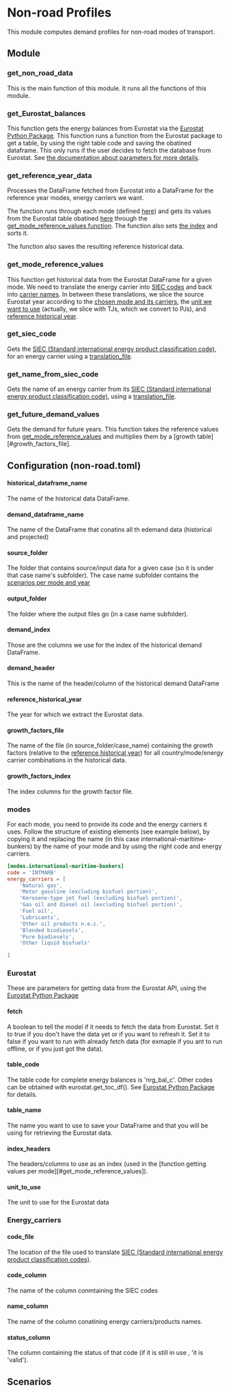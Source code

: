 # Non-road Profiles

This module computes demand profiles for non-road modes of transport.




## Module

### get_non_road_data
This is the main function of this module. It runs all the functions of this module.


### get_Eurostat_balances
This function gets the energy balances from Eurostat via
the [Eurostat Python Package](https://pypi.org/project/eurostat/).
This function runs a function from the Eurostat package to
get a table, by using the right table code and saving the
obatined dataframe. This only runs if the user decides to fetch
the database from Eurostat. See [the documentation about parameters for more details](#eurostat).


### get_reference_year_data
Processes the DataFrame fetched from Eurostat into a DataFrame for the reference year
modes, energy carriers we want.

The function runs through each mode (defined [here](#modes)) and gets its
values from the Eurostat table obatined [here](#get_Eurostat_balances) through
the [get_mode_reference_values function](#get_mode_reference_values).
The function also sets [the index](#demand_index) and sorts it. 

The function also saves the resulting  reference historical data.



### get_mode_reference_values
This function get historical data from the Eurostat DataFrame for a
given mode.
We need to translate the energy carrier into [SIEC codes](#get_siec_code)
and back into [carrier names](#get_name_from_siec_code).
In between these translations, we slice the source
Eurostat year according to the [chosen mode and its carriers](#modes),
the [unit we want to use](#unit_to_use) (actually, we slice
with TJs, which we convert to PJs), and [reference historical year](#reference_historical_year).


### get_siec_code
Gets the
[SIEC (Standard international energy product classification code)](https://dd.eionet.europa.eu/vocabulary/eurostat/siec/view), for an energy carrier using a [translation_file](#code_file).

### get_name_from_siec_code
Gets the name of an energy carrier from its 
[SIEC (Standard international energy product classification code)](https://dd.eionet.europa.eu/vocabulary/eurostat/siec/view), using a [translation_file](#code_file).

### get_future_demand_values
Gets the demand for future years.
This function takes the reference values from [get_mode_reference_values](#get_mode_reference_values)
and multiplies them by a [growth table][#growth_factors_file].


## Configuration (non-road.toml)

#### historical_dataframe_name
The name of the historical data DataFrame.

#### demand_dataframe_name
The name of the DataFrame that conatins all th edemand data (historical
and projected)

#### source_folder
The folder that contains source/input data for a given
case (so it is under that case name's subfolder).
The case name subfolder contains the [scenarios per mode and year](#scenarios)

#### output_folder
The folder where the output files go (in a case name subfolder).

#### demand_index
Those are the columns we use for the index of the historical demand
DataFrame.

#### demand_header
This is the name of the header/column of the historical demand DataFrame

#### reference_historical_year
The year for which we extract the Eurostat data.

#### growth_factors_file
The name of the file (in source_folder/case_name) containing
the growth factors (relative to the [reference historical year](#reference_historical_year))
for all country/mode/energy carrier combinations in the historical data.

#### growth_factors_index
The index columns for the growth factor file.

### modes
For each mode, you need to provide its code and the
energy carriers it uses.
Follow the structure of existing elements (see example below), by copying it
and replacing the name (in this case international-maritime-bunkers)
by the name of your mode and by using the right code and energy carriers.
```toml
[modes.international-maritime-bunkers]
code = 'INTMARB'
energy_carriers = [
    'Natural gas',
    'Motor gasoline (excluding biofuel portion)',
    'Kerosene-type jet fuel (excluding biofuel portion)',
    'Gas oil and diesel oil (excluding biofuel portion)',
    'Fuel oil',
    'Lubricants',
    'Other oil products n.e.c.',
    'Blended biodiesels',
    'Pure biodiesels',
    'Other liquid biofuels'

]
```


### Eurostat
These are parameters for getting data from the Eurostat API,
using the [Eurostat Python Package](https://pypi.org/project/eurostat/)
#### fetch
A boolean to tell the model if it needs to fetch the data from Eurostat.
Set it to true if you don't have the data yet or if you want to refresh it.
Set it to false if you want to run with already fetch data (for exmaple if 
you ant to run offline, or if you just got the data).
#### table_code
The table code for complete energy balances is 'nrg_bal_c'.
Other codes can be obtained with eurostat.get_toc_df().
See [Eurostat Python Package](https://pypi.org/project/eurostat/)
for details.

#### table_name
The name you want to use to save your DataFrame and that you will be using for
retrieving the Eurostat data.

#### index_headers
The headers/columns to use as an index (used in the 
[function getting values per mode][#get_mode_reference_values]).
#### unit_to_use
The unit to use for the Eurostat data

### Energy_carriers
#### code_file
The location of the file used to translate 
[SIEC (Standard international energy product classification codes)](https://dd.eionet.europa.eu/vocabulary/eurostat/siec/view).
#### code_column
The name of the column conmtaining the SIEC codes
#### name_column
The name of the column conatining energy carriers/products names.
#### status_column
The column containing the status of that code (if it is still in use , 'it is 'valid').


## Scenarios